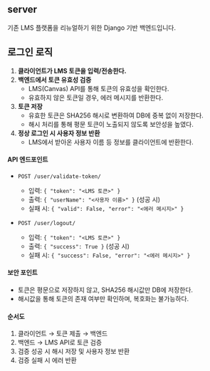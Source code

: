 ## server
기존 LMS 플랫폼을 리뉴얼하기 위한 Django 기반 백엔드입니다.

## 로그인 로직
1. **클라이언트가 LMS 토큰을 입력/전송한다.**
2. **백엔드에서 토큰 유효성 검증**
   - LMS(Canvas) API를 통해 토큰의 유효성을 확인한다.
   - 유효하지 않은 토큰일 경우, 에러 메시지를 반환한다.
3. **토큰 저장**
   - 유효한 토큰은 SHA256 해시로 변환하여 DB에 중복 없이 저장한다.
   - 해시 처리를 통해 평문 토큰이 노출되지 않도록 보안성을 높였다.
4. **정상 로그인 시 사용자 정보 반환**
   - LMS에서 받아온 사용자 이름 등 정보를 클라이언트에 반환한다.

#### API 엔드포인트
- `POST /user/validate-token/`
  - 입력: `{ "token": "<LMS 토큰>" }`
  - 출력: `{ "userName": "<사용자 이름>" }` (성공 시)
  - 실패 시: `{ "valid": False, "error": "<에러 메시지>" }`

- `POST /user/logout/`
  - 입력: `{ "token": "<LMS 토큰>" }`
  - 출력: `{ "success": True }` (성공 시)
  - 실패 시: `{ "success": False, "error": "<에러 메시지>" }`

#### 보안 포인트

- 토큰은 평문으로 저장하지 않고, SHA256 해시값만 DB에 저장한다.
- 해시값을 통해 토큰의 존재 여부만 확인하며, 복호화는 불가능하다.

#### 순서도

1. 클라이언트 → 토큰 제출 → 백엔드
2. 백엔드 → LMS API로 토큰 검증
3. 검증 성공 시 해시 저장 및 사용자 정보 반환
4. 검증 실패 시 에러 반환